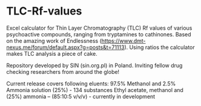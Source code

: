 # TLC-Rf-values
Excel calculator for Thin Layer Chromatography (TLC) Rf values of various psychoactive compounds, ranging from tryptamines to cathinones. Based on the amazing work of Endlessness (https://www.dmt-nexus.me/forum/default.aspx?g=posts&t=71113). Using ratios the calculator makes TLC analysis a piece of cake.

Repository developed by SIN (sin.org.pl) in Poland. Inviting fellow drug checking researchers from around the globe!

Current release covers following eluents:
97.5% Methanol and 2.5% Ammonia solution (25%) - 134 substances
Ethyl acetate, methanol and (25%) ammonia – (85:10:5 v/v/v) - currently in development
